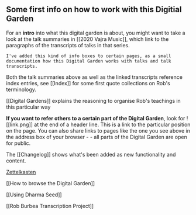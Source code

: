 ## Some first info on how to work with this Digitial Garden
For an **intro** into what this digital garden is about, you might want to take a look at the talk summaries in [[2020 Vajra Music]], which link to the paragraphs of the transcripts of talks in that series.

```ad-info
I've added this kind of info boxes to certain pages, as a small documentation how this Digital Garden works with talks and talk transcripts.
```

Both the talk summaries above as well as the linked transcripts reference index entries, see [[Index]] for some first quote collections on Rob's terminology.
	
[[Digital Gardens]] explains the reasoning to organise Rob's teachings in this particular way
	
**If you want to refer others to a certain part of the Digital Garden**, look for ![[link.png]] at the end of a header line. This is a link to the particular position on the page. You can also share links to pages like the one you see above in the address box of your browser - - all parts of the Digital Garden are open for public.

The [[Changelog]] shows what's been added as new functionality and content.

[Zettelkasten](https://en.wikipedia.org/wiki/Zettelkasten)

[[How to browse the Digital Garden]]

[[Using Dharma Seed]]

[[Rob Burbea Transcription Project]]